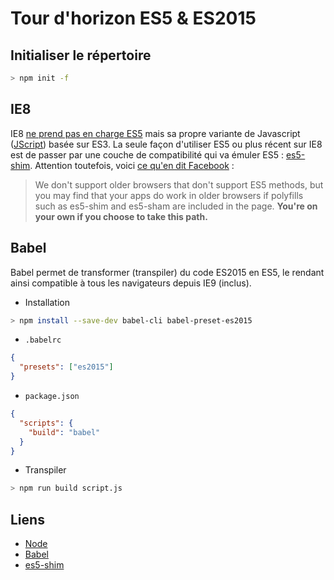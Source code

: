 # Tour d'horizon ES5 & ES2015
## Initialiser le répertoire
```sh
> npm init -f
```

## IE8
IE8 [ne prend pas en charge ES5](http://kangax.github.io/compat-table/es5/#ie8) mais sa propre variante de Javascript ([JScript](http://goo.gl/EKFi48)) basée sur ES3. La seule façon d'utiliser ES5 ou plus récent sur IE8 est de passer par une couche de compatibilité qui va émuler ES5 : [es5-shim](https://github.com/es-shims/es5-shim).
Attention toutefois, voici [ce qu'en dit Facebook](https://facebook.github.io/react/docs/working-with-the-browser.html) :
> We don't support older browsers that don't support ES5 methods, but you may find that your apps do work in older browsers if polyfills such as es5-shim and es5-sham are included in the page. **You're on your own if you choose to take this path.**

## Babel
Babel permet de transformer (transpiler) du code ES2015 en ES5, le rendant ainsi compatible à tous les navigateurs depuis IE9 (inclus).
- Installation
```sh
> npm install --save-dev babel-cli babel-preset-es2015
```
- `.babelrc`
```json
{
  "presets": ["es2015"]
}
```
- `package.json`
```json
{
  "scripts": {
    "build": "babel"
  }
}
```
- Transpiler
```sh
> npm run build script.js
```

## Liens
- [Node](https://nodejs.org/en/)
- [Babel](https://babeljs.io/docs/setup/#installation)
- [es5-shim](https://github.com/es-shims/es5-shim)
